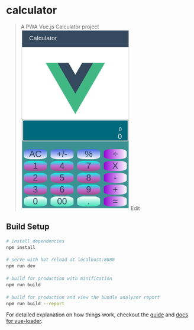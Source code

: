 # calculator

> A PWA Vue.js  Calculator project
![alt text](https://github.com/hillkim/beautiful-vue-calculator/blob/master/screenshots/vue_calc.png?raw=true)
Edit
## Build Setup

``` bash
# install dependencies
npm install

# serve with hot reload at localhost:8080
npm run dev

# build for production with minification
npm run build

# build for production and view the bundle analyzer report
npm run build --report
```

For detailed explanation on how things work, checkout the [guide](http://vuejs-templates.github.io/webpack/) and [docs for vue-loader](http://vuejs.github.io/vue-loader).
